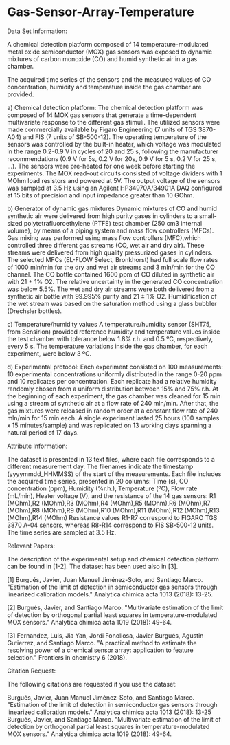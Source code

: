 # Gas-Sensor-Array-Temperature


Data Set Information:

A chemical detection platform composed of 14 temperature-modulated metal oxide semiconductor (MOX) gas sensors was exposed to dynamic mixtures of carbon monoxide (CO) and humid synthetic air in a gas chamber. 

The acquired time series of the sensors and the measured values of CO concentration, humidity and temperature inside the gas chamber are provided. 

a) Chemical detection platform: 
The chemical detection platform was composed of 14 MOX gas sensors that generate a time-dependent multivariate response to the different gas stimuli. 
The utilized sensors were made commercially available by Figaro Engineering (7 units of TGS 3870-A04) and FIS (7 units of SB-500-12).
The operating temperature of the sensors was controlled by the built-in heater, which voltage was modulated in the range 0.2-0.9 V in cycles of 20 and 25 s, following the manufacturer recommendations (0.9 V for 5s, 0.2 V for 20s, 0.9 V for 5 s, 0.2 V for 25 s, ...). 
The sensors were pre-heated for one week before starting the experiments.
The MOX read-out circuits consisted of voltage dividers with 1 MOhm load resistors and powered at 5V.
The output voltage of the sensors was sampled at 3.5 Hz using an Agilent HP34970A/34901A DAQ configured at 15 bits of precision and input impedance greater than 10 GOhm.

b) Generator of dynamic gas mixtures
Dynamic mixtures of CO and humid synthetic air were delivered from high purity gases in cylinders to a small-sized polytetrafluoroethylene (PTFE) test chamber (250 cm3 internal volume), by means of a piping system and mass flow controllers (MFCs).
Gas mixing was performed using mass flow controllers (MFC),which controlled three different gas streams (CO, wet air and dry air). These streams were delivered from high quality pressurized
gases in cylinders. 
The selected MFCs (EL-FLOW Select, Bronkhorst) had full scale flow rates of 1000 mln/min for the dry and wet air streams and 3 mln/min for the CO channel. 
The CO bottle contained 1600 ppm of CO diluted in synthetic air with 21 ± 1% O2. 
The relative uncertainty in the generated CO concentration was below 5.5%.
The wet and dry air streams were both delivered from a synthetic air bottle with 99.995% purity and 21 ± 1% O2. 
Humidification of the wet stream was based on the saturation method using a glass bubbler (Drechsler bottles). 

c)  Temperature/humidity values
A temperature/humidity sensor (SHT75, from Sensirion) provided reference humidity and temperature values inside the test chamber with tolerance below 1.8% r.h. and 0.5 ºC, respectively, every 5 s.
The temperature variations inside the gas chamber, for each experiment, were below 3 ºC. 

d) Experimental protocol: 
Each experiment consisted on 100 measurements: 10 experimental concentrations uniformly distributed in the range 0-20 ppm and 10 replicates per concentration. 
Each replicate had a relative humidity randomly chosen from a uniform distribution between 15% and 75% r.h. 
At the beginning of each experiment, the gas chamber was cleaned for 15 min using a stream of synthetic air at a flow rate of 240 mln/min. 
After that, the gas mixtures were released in random order at a constant flow rate of 240 mln/min for 15 min each. 
A single experiment lasted 25 hours (100 samples x 15 minutes/sample) and was replicated on 13 working days spanning a natural period of 17 days.


Attribute Information:

The dataset is presented in 13 text files, where each file corresponds to a different measurement day. The filenames indicate the timestamp (yyyymmdd_HHMMSS) of the start of the measurements.
Each file includes the acquired time series, presented in 20 columns: Time (s), CO concentration (ppm), Humidity (%r.h.), Temperature (ºC), Flow rate (mL/min), Heater voltage (V), and the resistance of the 14 gas sensors: R1 (MOhm),R2 (MOhm),R3 (MOhm),R4 (MOhm),R5 (MOhm),R6 (MOhm),R7 (MOhm),R8 (MOhm),R9 (MOhm),R10 (MOhm),R11 (MOhm),R12 (MOhm),R13 (MOhm),R14 (MOhm)
Resistance values R1-R7 correspond to FIGARO TGS 3870 A-04 sensors, whereas R8-R14 correspond to FIS SB-500-12 units.
The time series are sampled at 3.5 Hz.


Relevant Papers:

The description of the experimental setup and chemical detection platform can be found in [1-2]. The dataset has been used also in [3].

[1] Burgués, Javier, Juan Manuel Jiménez-Soto, and Santiago Marco. "Estimation of the limit of detection in semiconductor gas sensors through linearized calibration models." Analytica chimica acta 1013 (2018): 13-25.

[2] Burgués, Javier, and Santiago Marco. "Multivariate estimation of the limit of detection by orthogonal partial least squares in temperature-modulated MOX sensors." Analytica chimica acta 1019 (2018): 49-64.

[3] Fernandez, Luis, Jia Yan, Jordi Fonollosa, Javier Burgués, Agustin Gutierrez, and Santiago Marco. "A practical method to estimate the resolving power of a chemical sensor array: application to feature selection." Frontiers in chemistry 6 (2018).


Citation Request:

The following citations are requested if you use the dataset: 

Burgués, Javier, Juan Manuel Jiménez-Soto, and Santiago Marco. "Estimation of the limit of detection in semiconductor gas sensors through linearized calibration models." Analytica chimica acta 1013 (2018): 13-25
Burgués, Javier, and Santiago Marco. "Multivariate estimation of the limit of detection by orthogonal partial least squares in temperature-modulated MOX sensors." Analytica chimica acta 1019 (2018): 49-64.
